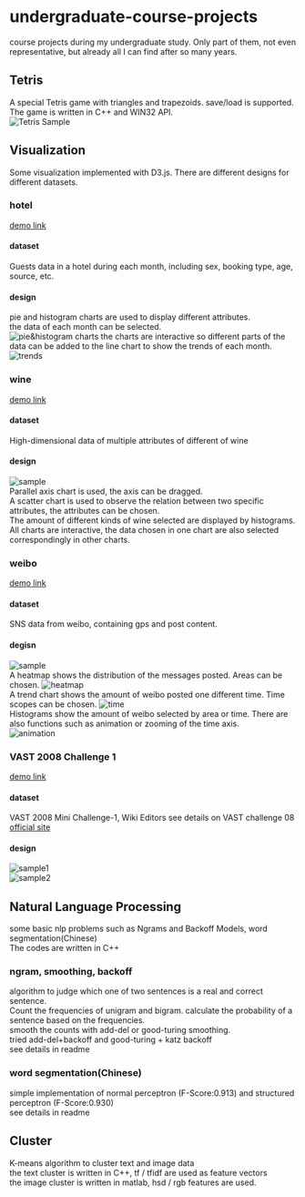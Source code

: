 # undergraduate-course-projects
course projects during my undergraduate study. Only part of them, not even representative, but already all I can find after so many years.

## Tetris
A special Tetris game with triangles and trapezoids. save/load is supported.  
The game is written in C++ and WIN32 API.  
![Tetris Sample](https://raw.githubusercontent.com/yangyiming0516/undergraduate-course-projects/master/Tetris/sample.png)

## Visualization
Some visualization implemented with D3.js. There are different designs for different datasets.
### hotel
[demo link](http://vis.pku.edu.cn/course/Visualization_2014F/hotel/yangyiming/)
#### dataset
Guests data in a hotel during each month, including sex, booking type, age, source, etc. 
#### design
pie and histogram charts are used to display different attributes.  
the data of each month can be selected.  
![pie&histogram charts](https://raw.githubusercontent.com/yangyiming0516/undergraduate-course-projects/master/Visualization/hotel/sample1.png)
the charts are interactive so different parts of the data can be added to the line chart to show the trends of each month.  
![trends](https://raw.githubusercontent.com/yangyiming0516/undergraduate-course-projects/master/Visualization/hotel/sample2.png)

### wine
[demo link](http://vis.pku.edu.cn/course/Visualization_2014F/wine/yangyiming/)
#### dataset
High-dimensional data of multiple attributes of different of wine
#### design
![sample](https://raw.githubusercontent.com/yangyiming0516/undergraduate-course-projects/master/Visualization/wine/sample.png)  
Parallel axis chart is used, the axis can be dragged.  
A scatter chart is used to observe the relation between two specific attributes, the attributes can be chosen.  
The amount of different kinds of wine selected are displayed by histograms.  
All charts are interactive, the data chosen in one chart are also selected correspondingly in other charts.

### weibo
[demo link](http://vis.pku.edu.cn/course/Visualization_2014F/final_project/group5/)
#### dataset
SNS data from weibo, containing gps and post content.
#### degisn
![sample](https://raw.githubusercontent.com/yangyiming0516/undergraduate-course-projects/master/Visualization/weibo/sample.png)  
A heatmap shows the distribution of the messages posted. Areas can be chosen.
![heatmap](https://raw.githubusercontent.com/yangyiming0516/undergraduate-course-projects/master/Visualization/weibo/map.png)  
A trend chart shows the amount of weibo posted one different time. Time scopes can be chosen.
![time](https://raw.githubusercontent.com/yangyiming0516/undergraduate-course-projects/master/Visualization/weibo/time.png)  
Histograms show the amount of weibo selected by area or time. There are also functions such as animation or zooming of the time axis.  
![animation](https://raw.githubusercontent.com/yangyiming0516/undergraduate-course-projects/master/Visualization/weibo/Animation.gif) 

### VAST 2008 Challenge 1
[demo link](http://vis.pku.edu.cn/course/Visualization_2014F/vast2008/group4/c1/)
#### dataset
VAST 2008 Mini Challenge-1, Wiki Editors
see details on VAST challenge 08 [official site](https://www.cs.umd.edu/hcil/VASTchallenge08/tasks.html)
#### design
![sample1](https://raw.githubusercontent.com/yangyiming0516/undergraduate-course-projects/master/Visualization/vast/sample1.png)  
![sample2](https://raw.githubusercontent.com/yangyiming0516/undergraduate-course-projects/master/Visualization/vast/sample2.png) 

## Natural Language Processing
some basic nlp problems such as Ngrams and Backoff Models, word segmentation(Chinese)  
The codes are written in C++
### ngram, smoothing, backoff
algorithm to judge which one of two sentences is a real and correct sentence.  
Count the frequencies of unigram and bigram. calculate the probability of a sentence based on the frequencies.  
smooth the counts with add-del or good-turing smoothing.  
tried add-del+backoff and good-turing + katz backoff  
see details in readme
### word segmentation(Chinese)
simple implementation of normal perceptron (F-Score:0.913) and structured perceptron (F-Score:0.930)  
see details in readme

## Cluster
K-means algorithm to cluster text and image data  
the text cluster is written in C++, tf / tfidf are used as feature vectors  
the image cluster is written in matlab, hsd / rgb features are used.